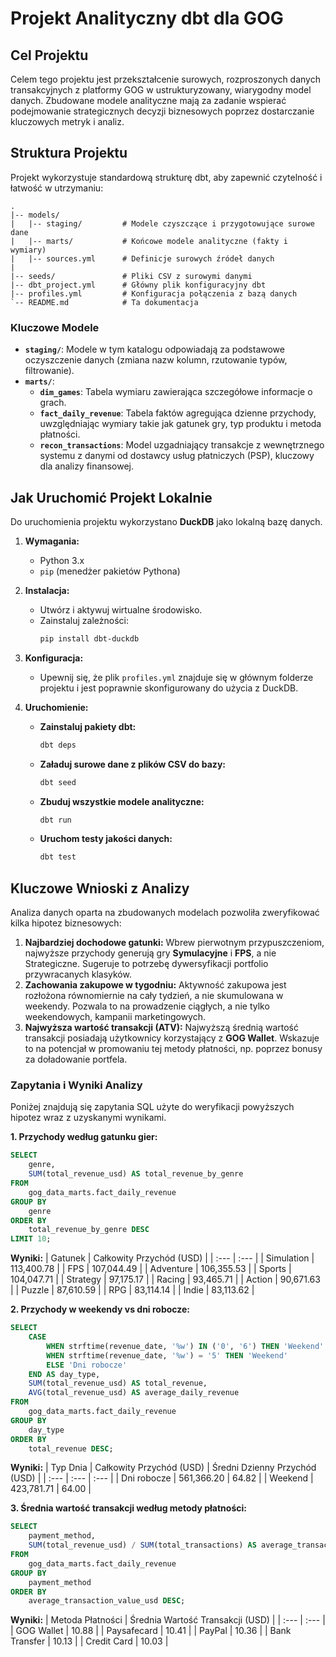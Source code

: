 # Projekt Analityczny dbt dla GOG

## Cel Projektu

Celem tego projektu jest przekształcenie surowych, rozproszonych danych transakcyjnych z platformy GOG w ustrukturyzowany, wiarygodny model danych. Zbudowane modele analityczne mają za zadanie wspierać podejmowanie strategicznych decyzji biznesowych poprzez dostarczanie kluczowych metryk i analiz.

## Struktura Projektu

Projekt wykorzystuje standardową strukturę dbt, aby zapewnić czytelność i łatwość w utrzymaniu:

```
.
|-- models/
|   |-- staging/         # Modele czyszczące i przygotowujące surowe dane
|   |-- marts/           # Końcowe modele analityczne (fakty i wymiary)
|   |-- sources.yml      # Definicje surowych źródeł danych
|
|-- seeds/               # Pliki CSV z surowymi danymi
|-- dbt_project.yml      # Główny plik konfiguracyjny dbt
|-- profiles.yml         # Konfiguracja połączenia z bazą danych
`-- README.md            # Ta dokumentacja
```

### Kluczowe Modele

* **`staging/`**: Modele w tym katalogu odpowiadają za podstawowe oczyszczenie danych (zmiana nazw kolumn, rzutowanie typów, filtrowanie).
* **`marts/`**:
  * **`dim_games`**: Tabela wymiaru zawierająca szczegółowe informacje o grach.
  * **`fact_daily_revenue`**: Tabela faktów agregująca dzienne przychody, uwzględniając wymiary takie jak gatunek gry, typ produktu i metoda płatności.
  * **`recon_transactions`**: Model uzgadniający transakcje z wewnętrznego systemu z danymi od dostawcy usług płatniczych (PSP), kluczowy dla analizy finansowej.

## Jak Uruchomić Projekt Lokalnie

Do uruchomienia projektu wykorzystano **DuckDB** jako lokalną bazę danych.

1. **Wymagania:**
   * Python 3.x
   * `pip` (menedżer pakietów Pythona)

2. **Instalacja:**
   * Utwórz i aktywuj wirtualne środowisko.
   * Zainstaluj zależności:
     ```bash
     pip install dbt-duckdb
     ```

3. **Konfiguracja:**
   * Upewnij się, że plik `profiles.yml` znajduje się w głównym folderze projektu i jest poprawnie skonfigurowany do użycia z DuckDB.

4. **Uruchomienie:**
   * **Zainstaluj pakiety dbt:**
     ```bash
     dbt deps
     ```
   * **Załaduj surowe dane z plików CSV do bazy:**
     ```bash
     dbt seed
     ```
   * **Zbuduj wszystkie modele analityczne:**
     ```bash
     dbt run
     ```
   * **Uruchom testy jakości danych:**
     ```bash
     dbt test
     ```

## Kluczowe Wnioski z Analizy

Analiza danych oparta na zbudowanych modelach pozwoliła zweryfikować kilka hipotez biznesowych:

1. **Najbardziej dochodowe gatunki:** Wbrew pierwotnym przypuszczeniom, najwyższe przychody generują gry **Symulacyjne** i **FPS**, a nie Strategiczne. Sugeruje to potrzebę dywersyfikacji portfolio przywracanych klasyków.
2. **Zachowania zakupowe w tygodniu:** Aktywność zakupowa jest rozłożona równomiernie na cały tydzień, a nie skumulowana w weekendy. Pozwala to na prowadzenie ciągłych, a nie tylko weekendowych, kampanii marketingowych.
3. **Najwyższa wartość transakcji (ATV):** Najwyższą średnią wartość transakcji posiadają użytkownicy korzystający z **GOG Wallet**. Wskazuje to na potencjał w promowaniu tej metody płatności, np. poprzez bonusy za doładowanie portfela.

### Zapytania i Wyniki Analizy

Poniżej znajdują się zapytania SQL użyte do weryfikacji powyższych hipotez wraz z uzyskanymi wynikami.

**1. Przychody według gatunku gier:**
```sql
SELECT
    genre,
    SUM(total_revenue_usd) AS total_revenue_by_genre
FROM
    gog_data_marts.fact_daily_revenue
GROUP BY
    genre
ORDER BY
    total_revenue_by_genre DESC
LIMIT 10;
```
**Wyniki:**
| Gatunek | Całkowity Przychód (USD) |
| :--- | :--- |
| Simulation | 113,400.78 |
| FPS | 107,044.49 |
| Adventure | 106,355.53 |
| Sports | 104,047.71 |
| Strategy | 97,175.17 |
| Racing | 93,465.71 |
| Action | 90,671.63 |
| Puzzle | 87,610.59 |
| RPG | 83,114.14 |
| Indie | 83,113.62 |

**2. Przychody w weekendy vs dni robocze:**
```sql
SELECT
    CASE
        WHEN strftime(revenue_date, '%w') IN ('0', '6') THEN 'Weekend'
        WHEN strftime(revenue_date, '%w') = '5' THEN 'Weekend'
        ELSE 'Dni robocze'
    END AS day_type,
    SUM(total_revenue_usd) AS total_revenue,
    AVG(total_revenue_usd) AS average_daily_revenue
FROM
    gog_data_marts.fact_daily_revenue
GROUP BY
    day_type
ORDER BY
    total_revenue DESC;
```
**Wyniki:**
| Typ Dnia | Całkowity Przychód (USD) | Średni Dzienny Przychód (USD) |
| :--- | :--- | :--- |
| Dni robocze | 561,366.20 | 64.82 |
| Weekend | 423,781.71 | 64.00 |

**3. Średnia wartość transakcji według metody płatności:**
```sql
SELECT
    payment_method,
    SUM(total_revenue_usd) / SUM(total_transactions) AS average_transaction_value_usd
FROM
    gog_data_marts.fact_daily_revenue
GROUP BY
    payment_method
ORDER BY
    average_transaction_value_usd DESC;
```
**Wyniki:**
| Metoda Płatności | Średnia Wartość Transakcji (USD) |
| :--- | :--- |
| GOG Wallet | 10.88 |
| Paysafecard | 10.41 |
| PayPal | 10.36 |
| Bank Transfer | 10.13 |
| Credit Card | 10.03 |
